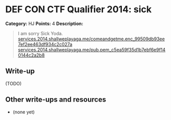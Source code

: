 # DEF CON CTF Qualifier 2014: sick

**Category:** HJ
**Points:** 4
**Description:**

> I am sorry Sick Yoda.
> [services.2014.shallweplayaga.me/comeandgetme.enc_99509db93ee7ef2ee463df934c2c027a](comeandgetme.enc_99509db93ee7ef2ee463df934c2c027a)
> [services.2014.shallweplayaga.me/pub.pem_c5ea59f35d1b7ebf6e9f140144c2a2b8](pub.pem_c5ea59f35d1b7ebf6e9f140144c2a2b8)

## Write-up

(TODO)

## Other write-ups and resources

* (none yet)
